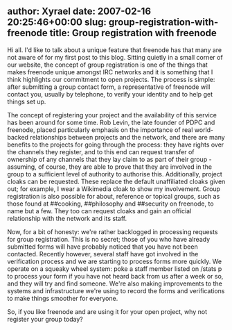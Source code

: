 author: Xyrael
date: 2007-02-16 20:25:46+00:00
slug: group-registration-with-freenode
title: Group registration with freenode
---

Hi all. I'd like to talk about a unique feature that freenode has that many are not aware of for my first post to this blog. Sitting quietly in a small corner of our website, the concept of group registration is one of the things that makes freenode unique amongst IRC networks and it is something that I think highlights our commitment to open projects. The process is simple: after submitting a group contact form, a representative of freenode will contact you, usually by telephone, to verify your identity and to help get things set up.

The concept of registering your project and the availability of this service has been around for some time. Rob Levin, the late founder of PDPC and freenode, placed particularly emphasis on the importance of real world-backed relationships between projects and the network, and there are many benefits to the projects for going through the process: they have rights over the channels they register, and to this end can request transfer of ownership of any channels that they lay claim to as part of their group - assuming, of course, they are able to prove that they are involved in the group to a sufficient level of authority to authorise this. Additionally, project cloaks can be requested. These replace the default unaffiliated cloaks given out; for example, I wear a Wikimedia cloak to show my involvement. Group registration is also possible for about, reference or topical groups, such as those found at ##cooking, ##philosophy and ##security on freenode, to name but a few. They too can request cloaks and gain an official relationship with the network and its staff.

Now, for a bit of honesty: we're rather backlogged in processing requests for group registration. This is no secret; those of you who have already submitted forms will have probably noticed that you have not been contacted. Recently however, several staff have got involved in the verification process and we are starting to process forms more quickly. We operate on a squeaky wheel system: poke a staff member listed on /stats p to process your form if you have not heard back from us after a week or so, and they will try and find someone. We're also making improvements to the systems and infrastructure we're using to record the forms and verifications to make things smoother for everyone.

So, if you like freenode and are using it for your open project, why not register your group today?
